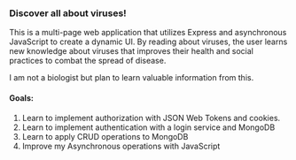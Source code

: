 <h3>Discover all about viruses!</h3>
<p>This is a multi-page web application that utilizes Express and asynchronous JavaScript to create a dynamic UI. By reading about viruses, the user
learns new knowledge about viruses that improves their health and social practices to combat the spread of disease.</p>
<p>I am not a biologist but plan to learn valuable information from this.</p>

<h4>Goals:</h4>
<ol>
  <li>Learn to implement authorization with JSON Web Tokens and cookies.</li>
  <li>Learn to implement authentication with a login service and MongoDB</li>
  <li>Learn to apply CRUD operations to MongoDB</li>
  <li>Improve my Asynchronous operations with JavaScript</li>
</ol>
